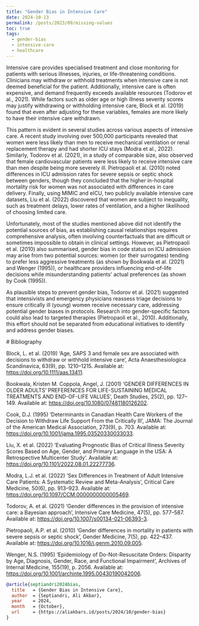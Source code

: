 ```yaml
---
title: "Gender Bias in Intensive Care"
date: 2024-10-13
permalink: /posts/2023/09/missing-values
toc: true
tags:
  - gender-bias
  - intensive-care
  - healthcare
---
```


Intensive care provides specialised treatment and close monitoring for patients with serious illnesses, injuries, or life-threatening conditions. Clinicians may withdraw or withhold treatments when intensive care is not deemed beneficial for the patient. Additionally, intensive care is often expensive, and demand frequently exceeds available resources (Todorov et al., 2021). While factors such as older age or high illness severity scores may justify withdrawing or withholding intensive care, Block et al. (2019) found that even after adjusting for these variables, females are more likely to have their intensive care withdrawn.

This pattern is evident in several studies across various aspects of intensive care. A recent study involving over 500,000 participants revealed that women were less likely than men to receive mechanical ventilation or renal replacement therapy and had shorter ICU stays (Modra et al., 2022). Similarly, Todorov et al. (2021), in a study of comparable size, also observed that female cardiovascular patients were less likely to receive intensive care than men despite being more severely ill. Pietropaoli et al. (2010) noted differences in ICU admission rates for severe sepsis or septic shock between genders, though they concluded that the higher in-hospital mortality risk for women was not associated with differences in care delivery. Finally, using MIMIC and eICU, two publicly available intensive care datasets, Liu et al. (2022) discovered that women are subject to inequality, such as treatment delays, lower rates of ventilation, and a higher likelihood of choosing limited care.

Unfortunately, most of the studies mentioned above did not identify the potential sources of bias, as establishing causal relationships requires comprehensive analysis, often involving counterfactuals that are difficult or sometimes impossible to obtain in clinical settings. However, as Pietropaoli et al. (2010) also summarised, gender bias in code status on ICU admission may arise from two potential sources: women (or their surrogates) tending to prefer less aggressive treatments (as shown by Bookwala et al. (2021) and Wenger (1995)), or healthcare providers influencing end-of-life decisions while misunderstanding patients' actual preferences (as shown by Cook (1995)).

As plausible steps to prevent gender bias, Todorov et al. (2021) suggested that intensivists and emergency physicians reassess triage decisions to ensure critically ill (young) women receive necessary care, addressing potential gender biases in protocols. Research into gender-specific factors could also lead to targeted therapies (Pietropaoli et al., 2010). Additionally, this effort should not be separated from educational initiatives to identify and address gender biases.

# Bibliography

Block, L. et al. (2019) ‘Age, SAPS 3 and female sex are associated with decisions to withdraw or withhold intensive care’, Acta Anaesthesiologica Scandinavica, 63(9), pp. 1210–1215. Available at: https://doi.org/10.1111/aas.13411.

Bookwala, Kristen M. Coppola, Angel, J. (2001) ‘GENDER DIFFERENCES IN OLDER ADULTS’ PREFERENCES FOR LIFE-SUSTAINING MEDICAL TREATMENTS AND END-OF-LIFE VALUES’, Death Studies, 25(2), pp. 127–149. Available at: https://doi.org/10.1080/07481180126202.

Cook, D.J. (1995) ‘Determinants in Canadian Health Care Workers of the Decision to Withdraw Life Support From the Critically Ill’, JAMA: The Journal of the American Medical Association, 273(9), p. 703. Available at: https://doi.org/10.1001/jama.1995.03520330033033.

Liu, X. et al. (2022) ‘Evaluating Prognostic Bias of Critical Illness Severity Scores Based on Age, Gender, and Primary Language in the USA: A Retrospective Multicenter Study’. Available at: https://doi.org/10.1101/2022.08.01.22277736.

Modra, L.J. et al. (2022) ‘Sex Differences in Treatment of Adult Intensive Care Patients: A Systematic Review and Meta-Analysis’, Critical Care Medicine, 50(6), pp. 913–923. Available at: https://doi.org/10.1097/CCM.0000000000005469.

Todorov, A. et al. (2021) ‘Gender differences in the provision of intensive care: a Bayesian approach’, Intensive Care Medicine, 47(5), pp. 577–587. Available at: https://doi.org/10.1007/s00134-021-06393-3.

Pietropaoli, A.P. et al. (2010) ‘Gender differences in mortality in patients with severe sepsis or septic shock’, Gender Medicine, 7(5), pp. 422–437. Available at: https://doi.org/10.1016/j.genm.2010.09.005.

Wenger, N.S. (1995) ‘Epidemiology of Do-Not-Resuscitate Orders: Disparity by Age, Diagnosis, Gender, Race, and Functional Impairment’, Archives of Internal Medicine, 155(19), p. 2056. Available at: https://doi.org/10.1001/archinte.1995.00430190042006.

```bibtex
@article{septiandri2024bias,
  title   = {Gender Bias in Intensive Care},
  author  = {Septiandri, Ali Akbar},
  year    = 2024,
  month   = {October},
  url     = {https://aliakbars.id/posts/2024/10/gender-bias}
}
```